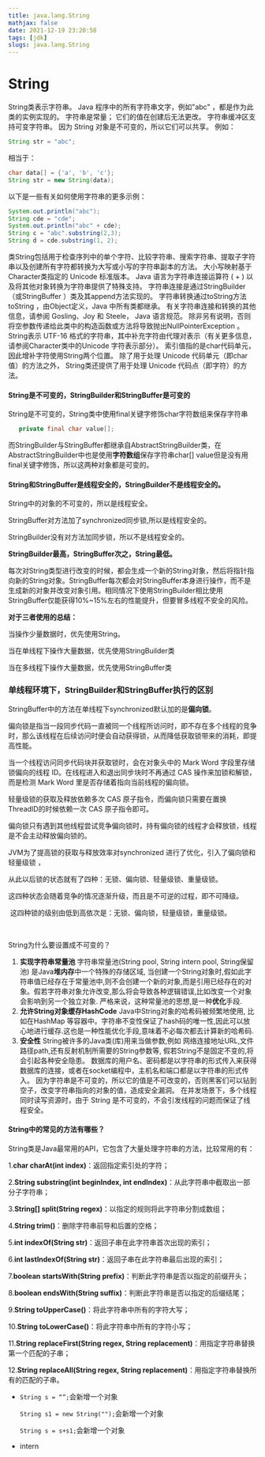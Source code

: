 ```yaml
---
title: java.lang.String
mathjax: false
date: 2021-12-19 23:20:58
tags: [jdk]
slugs: java.lang.String
---
```


# String 

String类表示字符串。 Java 程序中的所有字符串文字，例如"abc" ，都是作为此类的实例实现的。
字符串是常量； 它们的值在创建后无法更改。 字符串缓冲区支持可变字符串。 因为 String 对象是不可变的，所以它们可以共享。 例如：

```java
String str = "abc";
```

相当于：

```java
char data[] = {'a', 'b', 'c'};
String str = new String(data);
```

以下是一些有关如何使用字符串的更多示例：

```java
System.out.println("abc");
String cde = "cde";
System.out.println("abc" + cde);
String c = "abc".substring(2,3);
String d = cde.substring(1, 2);
```

类String包括用于检查序列中的单个字符、比较字符串、搜索字符串、提取子字符串以及创建所有字符都转换为大写或小写的字符串副本的方法。 大小写映射基于Character类指定的 Unicode 标准版本。
Java 语言为字符串连接运算符 ( + ) 以及将其他对象转换为字符串提供了特殊支持。 字符串连接是通过StringBuilder （或StringBuffer ）类及其append方法实现的。 字符串转换通过toString方法toString ，由Object定义，Java 中所有类都继承。 有关字符串连接和转换的其他信息，请参阅 Gosling、Joy 和 Steele， Java 语言规范。
除非另有说明，否则将空参数传递给此类中的构造函数或方法将导致抛出NullPointerException 。
String表示 UTF-16 格式的字符串，其中补充字符由代理对表示（有关更多信息，请参阅Character类中的Unicode 字符表示部分）。 索引值指的是char代码单元，因此增补字符使用String两个位置。
除了用于处理 Unicode 代码单元（即char值）的方法之外， String类还提供了用于处理 Unicode 代码点（即字符）的方法。



#### String是不可变的，StringBuilder和StringBuffer是可变的

String是不可变的，String类中使用final关键字修饰char字符数组来保存字符串

```java
   private final char value[];
```

 而StringBuilder与StringBuffer都继承自AbstractStringBuilder类，在AbstractStringBuilder中也是使用**字符数组**保存字符串char[] value但是没有用final关键字修饰，所以这两种对象都是可变的。

#### **String和StringBuffer是线程安全的，StringBuilder不是线程安全的。** 

 String中的对象的不可变的，所以是线程安全。 

 StringBuffer对方法加了synchronized同步锁,所以是线程安全的。 

 StringBuilder没有对方法加同步锁，所以不是线程安全的。

**StringBuilder最高，StringBuffer次之，String最低。** 

  每次对String类型进行改变的时候，都会生成一个新的String对象，然后将指针指向新的String对象。StringBuffer每次都会对StringBuffer本身进行操作，而不是生成新的对象并改变对象引用。相同情况下使用StringBuilder相比使用StringBuffer仅能获得10%~15%左右的性能提升，但要冒多线程不安全的风险。 

 **对于三者使用的总结：** 

 当操作少量数据时，优先使用String。 

 当在单线程下操作大量数据，优先使用StringBuilder类  

  当在多线程下操作大量数据，优先使用StringBuffer类    







### 单线程环境下，StringBuilder和StringBuffer执行的区别

StringBuffer中的方法在单线程下synchronized默认加的是**偏向锁**。 

偏向锁是指当一段同步代码一直被同一个线程所访问时，即不存在多个线程的竞争时，那么该线程在后续访问时便会自动获得锁，从而降低获取锁带来的消耗，即提高性能。 

当一个线程访问同步代码块并获取锁时，会在对象头中的 Mark Word 字段里存储锁偏向的线程 ID。在线程进入和退出同步块时不再通过 CAS 操作来加锁和解锁，而是检测 Mark Word 里是否存储着指向当前线程的偏向锁。 

轻量级锁的获取及释放依赖多次 CAS 原子指令，而偏向锁只需要在置换 ThreadID的时候依赖一次 CAS 原子指令即可。 

偏向锁只有遇到其他线程尝试竞争偏向锁时，持有偏向锁的线程才会释放锁，线程是不会主动释放偏向锁的。 

 

JVM为了提高锁的获取与释放效率对synchronized 进行了优化，引入了偏向锁和轻量级锁 ， 

 从此以后锁的状态就有了四种：无锁、偏向锁、轻量级锁、重量级锁。 

 这四种状态会随着竞争的情况逐渐升级，而且是不可逆的过程，即不可降级。 

​     这四种锁的级别由低到高依次是：无锁、偏向锁，轻量级锁，重量级锁。    

​    

String为什么要设置成不可变的？        

1. **实现字符串常量池**        字符串常量池(String pool, String intern pool, String保留池) 是Java**堆内存**中一个特殊的存储区域, 当创建一个String对象时,假如此字符串值已经存在于常量池中,则不会创建一个新的对象,而是引用已经存在的对象。假若字符串对象允许改变,那么将会导致各种逻辑错误,比如改变一个对象会影响到另一个独立对象. 严格来说，这种常量池的思想,是一种**优化**手段.        
2.  **允许String对象缓存HashCode**        Java中String对象的哈希码被频繁地使用, 比如在HashMap 等容器中。字符串不变性保证了hash码的唯一性,因此可以放心地进行缓存.这也是一种性能优化手段,意味着不必每次都去计算新的哈希码.       
3. **安全性**        String被许多的Java类(库)用来当做参数,例如 网络连接地址URL,文件路径path,还有反射机制所需要的String参数等, 假若String不是固定不变的,将会引起各种安全隐患。        数据库的用户名、密码都是以字符串的形式传入来获得数据库的连接，或者在socket编程中，主机名和端口都是以字符串的形式传入。        因为字符串是不可变的，所以它的值是不可改变的，否则黑客们可以钻到空子，改变字符串指向的对象的值，造成安全漏洞。        在并发场景下，多个线程同时读写资源时，由于 String 是不可变的，不会引发线程的问题而保证了线程安全。

#### String中的常见的方法有哪些？         

String类是Java最常用的API，它包含了大量处理字符串的方法，比较常用的有：         

1.**char charAt(int index)**：返回指定索引处的字符；         

2.**String substring(int beginIndex, int endIndex)**：从此字符串中截取出一部分子字符串；         

3.**String[] split(String regex)**：以指定的规则将此字符串分割成数组；         

4.**String trim()**：删除字符串前导和后置的空格；        

 5.**int indexOf(String str)**：返回子串在此字符串首次出现的索引；         

6.**int lastIndexOf(String str)**：返回子串在此字符串最后出现的索引；         

7.**boolean startsWith(String prefix)**：判断此字符串是否以指定的前缀开头；         

8.**boolean endsWith(String suffix)**：判断此字符串是否以指定的后缀结尾；         

9.**String toUpperCase()**：将此字符串中所有的字符大写；         

10.**String toLowerCase()**：将此字符串中所有的字符小写；         

11.**String replaceFirst(String regex, String replacement)**：用指定字符串替换第一个匹配的子串；         

12.**String replaceAll(String regex, String replacement)**：用指定字符串替换所有的匹配的子串。



- `String s = “”;`会新增一个对象

  `String s1 = new String("");`会新增一个对象

  `String s = s+s1;`会新增一个对象

- intern
